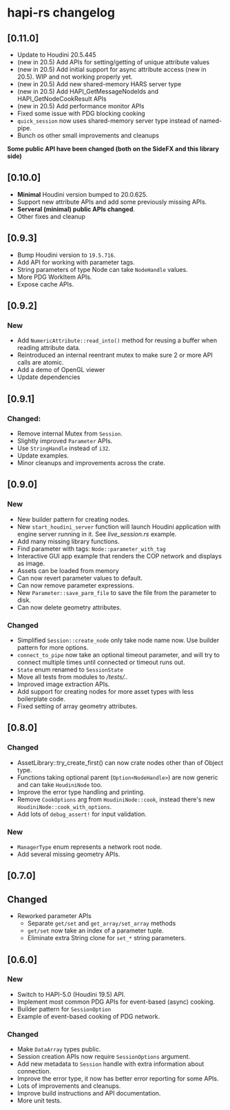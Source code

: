 # hapi-rs changelog

## [0.11.0]

- Update to Houdini 20.5.445
- (new in 20.5) Add APIs for setting/getting of unique attribute values
- (new in 20.5) Add initial support for async attribute access (new in 20.5). WIP and not working properly yet.
- (new in 20.5) Add new shared-memory HARS server type
- (new in 20.5) Add HAPI_GetMessageNodeIds and HAPI_GetNodeCookResult APIs
- (new in 20.5) Add performance monitor APIs
- Fixed some issue with PDG blocking cooking
- `quick_session` now uses shared-memory server type instead of named-pipe.
- Bunch os other small improvements and cleanups

**Some public API have been changed (both on the SideFX and this library side)**

## [0.10.0]

- **Minimal** Houdini version bumped to 20.0.625.
- Support new attribute APIs and add some previously missing APIs.
- **Serveral (minimal) public APIs changed**.
- Other fixes and cleanup

## [0.9.3]

- Bump Houdini version to `19.5.716`.
- Add API for working with parameter tags.
- String parameters of type Node can take `NodeHandle` values.
- More PDG WorkItem APIs.
- Expose cache APIs.

## [0.9.2]

### New

- Add `NumericAttribute::read_into()` method for reusing a buffer when reading attribute data.
- Reintroduced an internal reentrant mutex to make sure 2 or more API calls are atomic.
- Add a demo of OpenGL viewer
- Update dependencies

## [0.9.1]

### Changed:

- Remove internal Mutex from `Session`.
- Slightly improved `Parameter` APIs.
- Use `StringHandle` instead of `i32`.
- Update examples.
- Minor cleanups and improvements across the crate.

## [0.9.0]

### New

- New builder pattern for creating nodes.
- New `start_houdini_server` function will launch Houdini application
  with engine server running in it. See _live_session.rs_ example.
- Add many missing library functions.
- Find parameter with tags: `Node::parameter_with_tag`
- Interactive GUI app example that renders the COP network and displays as image.
- Assets can be loaded from memory
- Can now revert parameter values to default.
- Can now remove parameter expressions.
- New `Parameter::save_parm_file` to save the file from the parameter to disk.
- Can now delete geometry attributes.

### Changed

- Simplified `Session::create_node` only take node name now. Use builder pattern for
  more options.
- `connect_to_pipe` now take an optional timeout parameter, and will try to connect multiple times
  until connected or timeout runs out.
- `State` enum renamed to `SessionState`
- Move all tests from modules to _/tests/.._
- Improved image extraction APIs.
- Add support for creating nodes for more asset types with less boilerplate code.
- Fixed setting of array geometry attributes.

## [0.8.0]

### Changed

- AssetLibrary::try_create_first() can now crate nodes other than of Object type.
- Functions taking optional parent (`Option<NodeHandle>`) are now generic and can take `HoudiniNode` too.
- Improve the error type handling and printing.
- Remove `CookOptions` arg from `HoudiniNode::cook`, instead there's new `HoudiniNode::cook_with_options`.
- Add lots of `debug_assert!` for input validation.

### New

- `ManagerType` enum represents a network root node.
- Add several missing geometry APIs.

## [0.7.0]

## Changed

- Reworked parameter APIs
    - Separate `get/set` and `get_array/set_array` methods
    - `get/set` now take an index of a parameter tuple.
    - Eliminate extra String clone for `set_*` string parameters.

## [0.6.0]

### New

- Switch to HAPI-5.0 (Houdini 19.5) API.
- Implement most common PDG APIs for event-based (async) cooking.
- Builder pattern for `SessionOption`
- Example of event-based cooking of PDG network.

### Changed

- Make `DataArray` types public.
- Session creation APIs now require `SessionOptions` argument.
- Add new metadata to `Session` handle with extra information about connection.
- Improve the error type, it now has better error reporting for some APIs.
- Lots of improvements and cleanups.
- Improve build instructions and API documentation.
- More unit tests.
